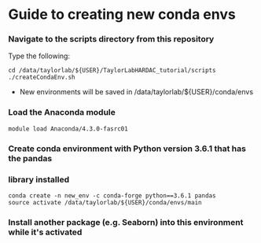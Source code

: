 # Guide to creating new conda envs

### Navigate to the scripts directory from this repository

Type the following:

	cd /data/taylorlab/${USER}/TaylorLabHARDAC_tutorial/scripts
	./createCondaEnv.sh	

- New environments will be saved in /data/taylorlab/${USER}/conda/envs

### Load the Anaconda module
	module load Anaconda/4.3.0-fasrc01

### Create conda environment with Python version 3.6.1 that has the pandas <br/>
### library installed

	conda create -n new_env -c conda-forge python==3.6.1 pandas
	source activate /data/taylorlab/${USER}/conda/envs/main
	
### Install another package (e.g. Seaborn) into this environment while it's activated
	